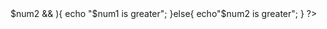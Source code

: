 <?php
$num1 =50;
$num2 =6;
$num3 =70;

if($num1 > $num2 && ){
    echo "$num1 is greater";
}else{
    echo"$num2 is greater";
}

?>
